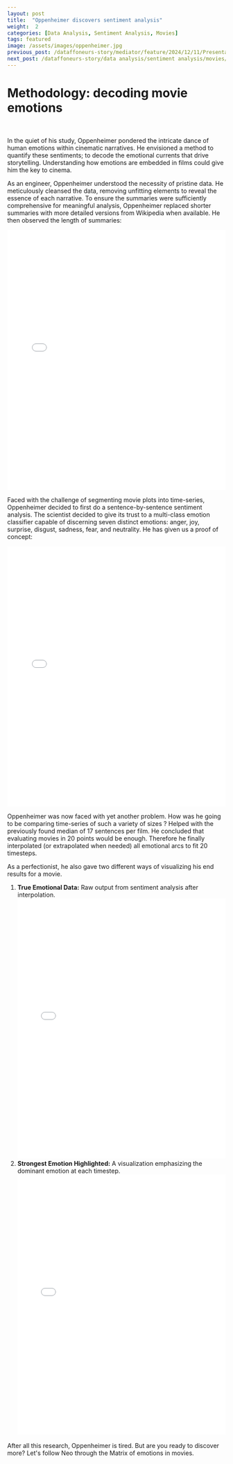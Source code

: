 ```yaml
---
layout: post
title:  "Oppenheimer discovers sentiment analysis"
weight:  2
categories: [Data Analysis, Sentiment Analysis, Movies]
tags: featured
image: /assets/images/oppenheimer.jpg
previous_post: /dataffoneurs-story/mediator/feature/2024/12/11/Presentation-of-the-dataset.html
next_post: /dataffoneurs-story/data analysis/sentiment analysis/movies/2024/12/11/general-emotion.html
---
```





# Methodology: decoding movie emotions
<br>

In the quiet of his study, Oppenheimer pondered the intricate dance of human emotions within cinematic narratives. He envisioned a method to quantify these sentiments; to decode the emotional currents that drive storytelling. Understanding how emotions are embedded in films could give him the key to cinema.


As an engineer, Oppenheimer understood the necessity of pristine data. He meticulously cleansed the data, removing unfitting elements to reveal the essence of each narrative. To ensure the summaries were sufficiently comprehensive for meaningful analysis, Oppenheimer replaced shorter summaries with more detailed versions from Wikipedia when available. He then observed the length of summaries:

<iframe src="{{ site.baseurl }}/assets/plot/how_to_get_emotions/summary_length_distribution.html" width="100%" height="600" frameborder="0"></iframe>


Faced with the challenge of segmenting movie plots into time-series, Oppenheimer decided to first do a sentence-by-sentence sentiment analysis. The scientist decided to give its trust to a multi-class emotion classifier capable of discerning seven distinct emotions: anger, joy, surprise, disgust, sadness, fear, and neutrality. He has given us a proof of concept: 

<iframe src="{{ site.baseurl }}/assets/plot/how_to_get_emotions/sentences_with_dominant_emotions_highlighted.html" width="100%" height="600" frameborder="0"></iframe>

<br />

Oppenheimer was now faced with yet another problem. How was he going to be comparing time-series of such a variety of sizes ? Helped with the previously found median of 17 sentences per film. He concluded that evaluating movies in 20 points would be enough. Therefore he finally interpolated (or extrapolated when needed) all emotional arcs to fit 20 timesteps.

As a perfectionist, he also gave two different ways of visualizing his end results for a movie.

1. **True Emotional Data:** Raw output from sentiment analysis after interpolation.
    <iframe src="{{ site.baseurl }}/assets/plot/how_to_get_emotions/emotional_arc_of_the_movie.html" width="100%" height="600" frameborder="0"></iframe>
2. **Strongest Emotion Highlighted:** A visualization emphasizing the dominant emotion at each timestep.
    <iframe src="{{ site.baseurl }}/assets/plot/how_to_get_emotions/strongest_emotion_highlighted_across_timesteps.html" width="100%" height="600" frameborder="0"></iframe>

After all this research, Oppenheimer is tired. But are you ready to discover more? Let's follow Neo through the Matrix of emotions in movies.